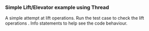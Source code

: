 ### **Simple Lift/Elevator example using Thread**

A simple attempt at lift operations. Run the test case to check the lift operations . Info statements to help see the code behaviour.